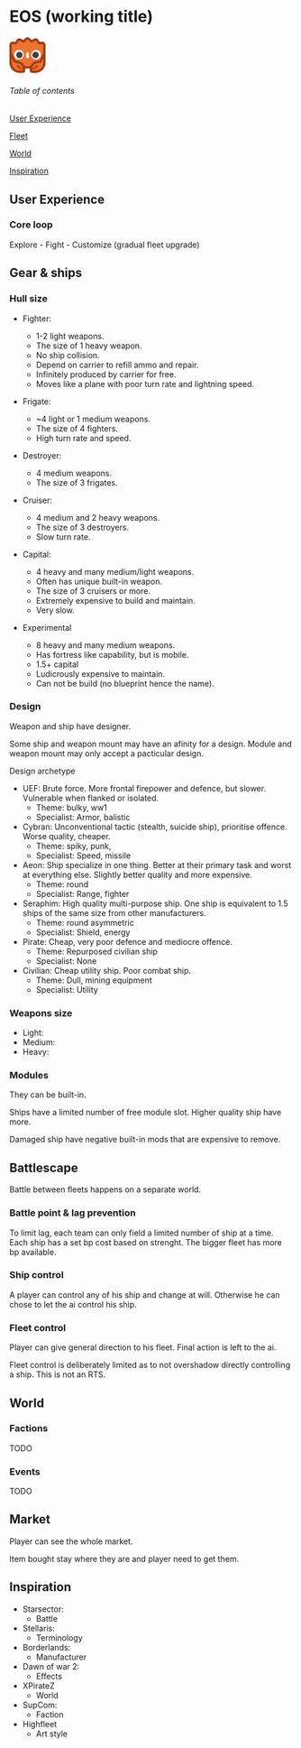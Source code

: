 # EOS (working title)
![Project Logo](client/godot/assets/icon/godot-ferris-64x64.png)

###### Table of contents

[User Experience](https://github.com/indubitablement2/eos#user-experience)

[Fleet](https://github.com/indubitablement2/eos#Fleet)

[World](https://github.com/indubitablement2/eos#World)

[Inspiration](https://github.com/indubitablement2/eos#Inspiration)

## User Experience

### Core loop

Explore - Fight - Customize (gradual fleet upgrade)

## Gear & ships

### Hull size
* Fighter: 
  * 1-2 light weapons.
  * The size of 1 heavy weapon.
  * No ship collision.
  * Depend on carrier to refill ammo and repair.
  * Infinitely produced by carrier for free.
  * Moves like a plane with poor turn rate and lightning speed.

* Frigate: 
  * ~4 light or 1 medium weapons.
  * The size of 4 fighters.
  * High turn rate and speed.

* Destroyer:
  * 4 medium weapons.
  * The size of 3 frigates.

* Cruiser: 
  * 4 medium and 2 heavy weapons.
  * The size of 3 destroyers.
  * Slow turn rate.

* Capital: 
  * 4 heavy and many medium/light weapons.
  * Often has unique built-in weapon.
  * The size of 3 cruisers or more.
  * Extremely expensive to build and maintain.
  * Very slow.

* Experimental
  * 8 heavy and many medium weapons.
  * Has fortress like capability, but is mobile. 
  * 1.5+ capital
  * Ludicrously expensive to maintain.
  * Can not be build (no blueprint hence the name). 

### Design
Weapon and ship have designer.

Some ship and weapon mount may have an afinity for a design.
Module and weapon mount may only accept a pacticular design.

Design archetype
* UEF: Brute force. More frontal firepower and defence, but slower. Vulnerable when flanked or isolated. 
  * Theme: bulky, ww1
  * Specialist: Armor, balistic
* Cybran: Unconventional tactic (stealth, suicide ship), prioritise offence. Worse quality, cheaper.
  * Theme: spiky, punk,
  * Specialist: Speed, missile
* Aeon: Ship specialize in one thing. Better at their primary task and worst at everything else. Slightly better quality and more expensive. 
  * Theme: round
  * Specialist: Range, fighter
* Seraphim: High quality multi-purpose ship. One ship is equivalent to 1.5 ships of the same size from other manufacturers.
  * Theme: round asymmetric
  * Specialist: Shield, energy
* Pirate: Cheap, very poor defence and mediocre offence. 
  * Theme: Repurposed civilian ship
  * Specialist: None
* Civilian: Cheap utility ship. Poor combat ship. 
  * Theme: Dull, mining equipment 
  * Specialist: Utility 

### Weapons size
* Light:
* Medium:
* Heavy:

### Modules
They can be built-in.

Ships have a limited number of free module slot. 
Higher quality ship have more.

Damaged ship have negative built-in mods that are expensive to remove.

## Battlescape
Battle between fleets happens on a separate world. 

### Battle point & lag prevention
To limit lag, each team can only field a limited number of ship at a time. 
Each ship has a set bp cost based on strenght.
The bigger fleet has more bp available.

### Ship control
A player can control any of his ship and change at will. 
Otherwise he can chose to let the ai control his ship. 

### Fleet control
Player can give general direction to his fleet. 
Final action is left to the ai. 

Fleet control is deliberately limited as to not overshadow directly controlling a ship. 
This is not an RTS.

## World

### Factions
TODO

### Events
TODO

## Market

Player can see the whole market. 

Item bought stay where they are and player need to get them. 

## Inspiration

* Starsector:
  * Battle
* Stellaris:
  * Terminology
* Borderlands:
  * Manufacturer
* Dawn of war 2:
  * Effects
* XPirateZ
  * World
* SupCom:
  * Faction
* Highfleet
  * Art style
